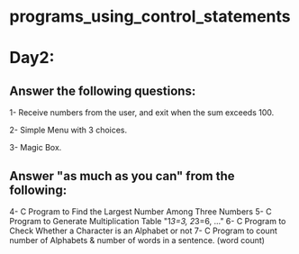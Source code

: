 # programs_using_control_statements
Day2:
=====

Answer the following questions:
--------------------------------

1- Receive numbers from the user, and exit when the sum exceeds 100.
  
2- Simple Menu with 3 choices.    

3- Magic Box.
  

Answer "as much as you can" from the following:
------------------------------------------------

4- C Program to Find the Largest Number Among Three Numbers
5- C Program to Generate Multiplication Table "1*3=3, 2*3=6, ..."
6- C Program to Check Whether a Character is an Alphabet or not
7- C Program to count number of Alphabets & number of words in a sentence. (word count)

